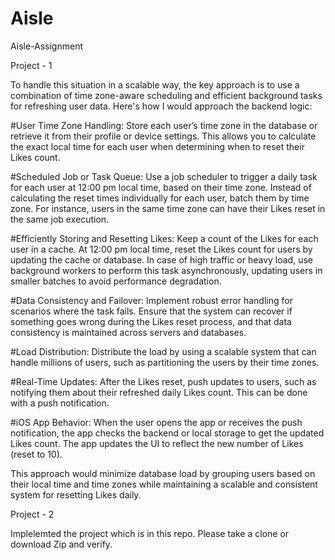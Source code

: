 # Aisle
Aisle-Assignment

Project - 1

To handle this situation in a scalable way, the key approach is to use a combination of time zone-aware scheduling and efficient background tasks for refreshing user data. Here's how I would approach the backend logic:

#User Time Zone Handling:
Store each user’s time zone in the database or retrieve it from their profile or device settings.
This allows you to calculate the exact local time for each user when determining when to reset their Likes count.

#Scheduled Job or Task Queue:
Use a job scheduler to trigger a daily task for each user at 12:00 pm local time, based on their time zone.
Instead of calculating the reset times individually for each user, batch them by time zone. For instance, users in the same time zone can have their Likes reset in the same job execution.

#Efficiently Storing and Resetting Likes:
Keep a count of the Likes for each user in a cache. At 12:00 pm local time, reset the Likes count for users by updating the cache or database.
In case of high traffic or heavy load, use background workers to perform this task asynchronously, updating users in smaller batches to avoid performance degradation.

#Data Consistency and Failover:
Implement robust error handling for scenarios where the task fails.
Ensure that the system can recover if something goes wrong during the Likes reset process, and that data consistency is maintained across servers and databases.

#Load Distribution:
Distribute the load by using a scalable system that can handle millions of users, such as partitioning the users by their time zones.

#Real-Time Updates:
After the Likes reset, push updates to users, such as notifying them about their refreshed daily Likes count. This can be done with a push notification.

#iOS App Behavior:
When the user opens the app or receives the push notification, the app checks the backend or local storage to get the updated Likes count.
The app updates the UI to reflect the new number of Likes (reset to 10).

This approach would minimize database load by grouping users based on their local time and time zones while maintaining a scalable and consistent system for resetting Likes daily.

Project - 2

Implelemted the project which is in this repo. Please take a clone or download Zip and verify.
